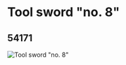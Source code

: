 # Tool sword "no. 8"
## 54171
![Tool sword "no. 8"](https://lc-www-live-s.legocdn.com/media/bricks/5/2/4494487.jpg)